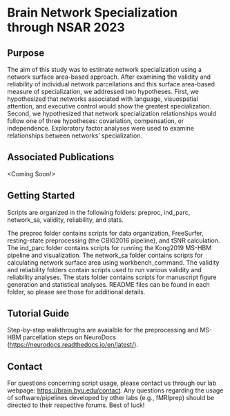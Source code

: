 # Brain Network Specialization through NSAR 2023

## Purpose
The aim of this study was to estimate network specialization using a network surface area-based approach. After examining the validity and reliability of individual network parcellations and this surface area-based measure of specialization, we addressed two hypotheses. First, we hypothesized that networks associated with language, visuospatial attention, and executive control would show the greatest specialization. Second, we hypothesized that network specialization relationships would follow one of three hypotheses: covariation, compensation, or independence. Exploratory factor analyses were used to examine relationships between networks’ specialization. 

## Associated Publications 
<Coming Soon!>

## Getting Started 
Scripts are organized in the following folders: preproc, ind_parc, network_sa, validity, reliability, and stats.

The preproc folder contains scripts for data organization, FreeSurfer, resting-state preprocessing (the CBIG2016 pipeline), and tSNR calculation. The ind_parc folder contains scripts for running the Kong2019 MS-HBM pipeline and visualization. The network_sa folder contains scripts for calculating network surface area using workbench_command. The validity and reliability folders contain scripts used to run various validity and reliability analyses. The stats folder contains scripts for manuscript figure generation and statistical analyses. README files can be found in each folder, so please see those for additional details.

## Tutorial Guide 
Step-by-step walkthroughs are avaialble for the preprocessing and MS-HBM parcellation steps on NeuroDocs (https://neurodocs.readthedocs.io/en/latest/).

## Contact
For questions concerning script usage, please contact us through our lab webpage: https://brain.byu.edu/contact. Any questions regarding the usage of software/pipelines developed by other labs (e.g., fMRIprep) should be directed to their respective forums. Best of luck!
